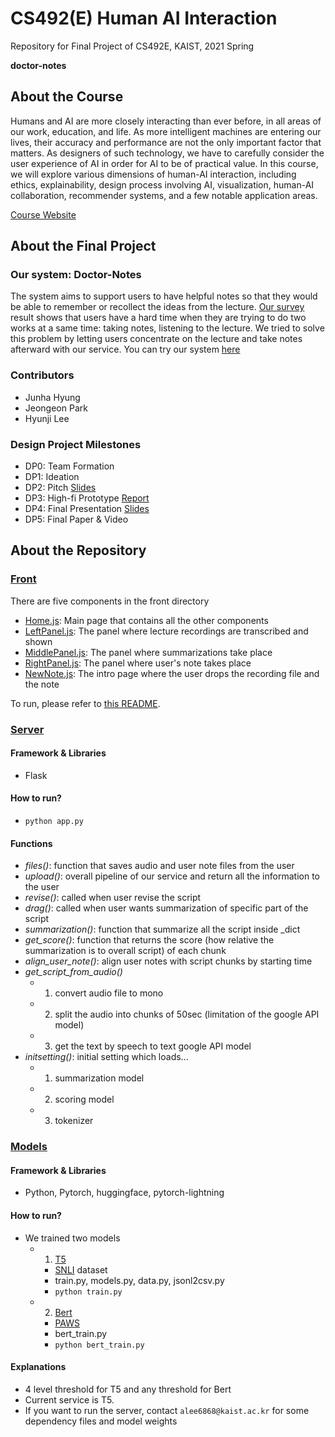 # CS492(E) Human AI Interaction
Repository for Final Project of CS492E, KAIST, 2021 Spring

**doctor-notes**

## About the Course
Humans and AI are more closely interacting than ever before, in all areas of our work, education, and life. As more intelligent machines are entering our lives, their accuracy and performance are not the only important factor that matters. As designers of such technology, we have to carefully consider the user experience of AI in order for AI to be of practical value. In this course, we will explore various dimensions of human-AI interaction, including ethics, explainability, design process involving AI, visualization, human-AI collaboration, recommender systems, and a few notable application areas.

[Course Website](https://human-ai.kixlab.org/)

## About the Final Project
### Our system: Doctor-Notes
The system aims to support users to have helpful notes so that they would be able to remember or recollect the ideas from the lecture. [Our survey](https://docs.google.com/spreadsheets/d/18FxLU3xmcSGTml23OVw57pN_nvVM-6hofVSfdTYVtRQ/edit?usp=sharing) result shows that users have a hard time when they are trying to do two works at a same time: taking notes, listening to the lecture. We tried to solve this problem by letting users concentrate on the lecture and take notes afterward with our service. You can try our system [here](https://drnotes-492e.web.app)

### Contributors
* Junha Hyung
* Jeongeon Park
* Hyunji Lee

### Design Project Milestones
* DP0: Team Formation
* DP1: Ideation
* DP2: Pitch [Slides](https://docs.google.com/presentation/d/18MUD5E3eXFNqXGP2AUoiThn4lr2aBdyAVEYhUwT2unY/edit?usp=sharing)
* DP3: High-fi Prototype [Report](https://demo.hedgedoc.org/Y6VnFUWARveC62BEVaBERA?view)
* DP4: Final Presentation [Slides](https://docs.google.com/presentation/d/1SvtGmtLQXbY220LcE8mowvoa2vEx4V1TWx-ZmMsKgBs/edit?usp=sharing)
* DP5: Final Paper & Video


## About the Repository
### [Front](https://github.com/amy-hyunji/doctor-notes/tree/main/front)
There are five components in the front directory
* [Home.js](./front/src/components/Home.js): Main page that contains all the other components
* [LeftPanel.js](./front/src/components/LeftPanel.js): The panel where lecture recordings are transcribed and shown
* [MiddlePanel.js](./front/src/components/MiddlePanel.js): The panel where summarizations take place
* [RightPanel.js](./front/src/components/RightPanel.js): The panel where user's note takes place
* [NewNote.js](./front/src/components/NewNote.js): The intro page where the user drops the recording file and the note

To run, please refer to [this README](./front/README.md).

### [Server](https://github.com/amy-hyunji/doctor-notes/tree/main/server)
#### Framework & Libraries
* Flask
#### How to run?
* `python app.py`
#### Functions
* *files()*: function that saves audio and user note files from the user
* *upload()*: overall pipeline of our service and return all the information to the user
* *revise()*: called when user revise the script
* *drag()*: called when user wants summarization of specific part of the script
* *summarization()*: function that summarize all the script inside _dict
* *get_score()*: function that returns the score (how relative the summarization is to overall script) of each chunk
* *align_user_note()*: align user notes with script chunks by starting time
* *get_script_from_audio()*
    * 1. convert audio file to mono
    * 2. split the audio into chunks of 50sec (limitation of the google API model)
    * 3. get the text by speech to text google API model
* *initsetting()*: initial setting which loads...
    * 1. summarization model
    * 2. scoring model
    * 3. tokenizer 
 
### [Models](https://github.com/amy-hyunji/doctor-notes/tree/main/keyword)
#### Framework & Libraries
* Python, Pytorch, huggingface, pytorch-lightning
#### How to run?
* We trained two models
  * 1. [T5](https://arxiv.org/abs/1910.10683) 
    * [SNLI](https://nlp.stanford.edu/projects/snli/) dataset
    * train.py, models.py, data.py, jsonl2csv.py
    * `python train.py`
  * 2. [Bert](https://arxiv.org/abs/1810.04805) 
    * [PAWS](https://github.com/google-research-datasets/paws)
    * bert_train.py
    * `python bert_train.py`
#### Explanations
* 4 level threshold for T5 and any threshold for Bert
* Current service is T5. 
* If you want to run the server, contact `alee6868@kaist.ac.kr` for some dependency files and model weights
  


